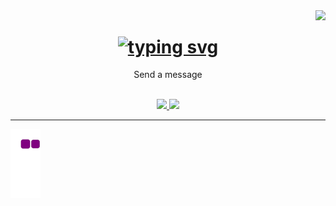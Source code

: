 <img align="right" src="https://visitor-badge.laobi.icu/badge?page_id=salesp07.salesp07"/>

<h1 align="center">
  <a align="center" href="https://git.io/typing-svg"><img align="center" src="https://readme-typing-svg.demolab.com?font=fira+code&duration=5000&pause=100&random=false&width=1035&lines=Hi+There;I'm+Dikachi" alt="typing svg" /></a>
</h1>

<p align="center">Send a message</p>

<br/>

<div align="center">
  
  <a href="mailto:nwokontadikachi@gmail.com">
    <img src="https://img.shields.io/badge/Gmail-333333?style=for-the-badge&logo=gmail&logoColor=red" target="_blank"/>
  </a>
  <a href="https://www.linkedin.com/in/dikachi-c-249699213/" target="_blank">
    <img src="https://img.shields.io/badge/LinkedIn-007785?style=for-the-badge&logo=linkedin&logoColor=white" target="_blank"/>
  </a>
  
</div>


<hr/>


  ![snake gif](https://github.com/Dikachi-official/Dikachi-official/blob/output/github-contribution-grid-snake.gif)



